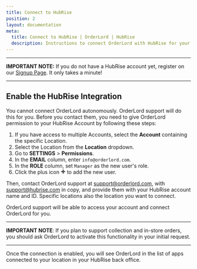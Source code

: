 ```yaml
---
title: Connect to HubRise
position: 2
layout: documentation
meta:
  title: Connect to HubRise | OrderLord | HubRise
  description: Instructions to connect OrderLord with HubRise for your EPOS to work with other apps as a cohesive whole. Connect apps and synchronise your data.
---
```


---

**IMPORTANT NOTE:** If you do not have a HubRise account yet, register on our [Signup Page](https://manager.hubrise.com/signup). It only takes a minute!

---

## Enable the HubRise Integration

You cannot connect OrderLord autonomously. OrderLord support will do this for you. Before you contact them, you need to give OrderLord permission to your HubRise Account by following these steps:

1. If you have access to multiple Accounts, select the **Account** containing the specific Location.
1. Select the Location from the **Location** dropdown.
1. Go to **SETTINGS** > **Permissions**.
1. In the **EMAIL** column, enter `info@orderlord.com`.
1. In the **ROLE** column, set `Manager` as the new user's role.
1. Click the plus icon <InlineImage width="13" height="13">![Plus icon](../images/add-icon.png)</InlineImage> to add the new user.

Then, contact OrderLord support at support@orderlord.com, with support@hubrise.com in copy, and provide them with your HubRise account name and ID. Specific locations also the location you want to connect.

OrderLord support will be able to access your account and connect OrderLord for you.

---

**IMPORTANT NOTE**: If you plan to support collection and in-store orders, you should ask OrderLord to activate this functionality in your initial request.

---

Once the connection is enabled, you will see OrderLord in the list of apps connected to your location in your HubRise back office.
